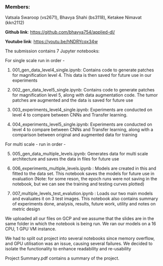 ### Members:

Vatsala Swaroop (vs2671), Bhavya Shahi (bs3118), Ketakee Nimavat (kkn2112)

**Github link**: https://github.com/bhavya754/applied-dl/

**Youtube link**: https://youtu.be/hNDRYcqx34w

The submission contains 7 Jupyter notebooks:

For single scale run in order -

1. 001_gen_data_level4_single.ipynb:	Contains code to generate patches for magnification level 4. This data is then saved for future use in our experiments

2. 002_gen_data_level5_single.ipynb:	Contains code to generate patches for magnification level 5, along with data augmentation code. The tumor patches are augmented and the data is saved for future use

3. 003_experiments_level4_single.ipynb:	Experiments are conducted on level 4 to compare between CNNs and Transfer learning.
4. 004_experiments_level5_single.ipynb:	Experiments are conducted on level 4 to compare between CNNs and Transfer learning, along with a comparison between original and augmented data for training



For multi scale - run in order -


5. 005_gen_data_multiple_levels.ipynb:	Generates data for multi scale architecture and saves the data in files for future use

6. 006_experiments_multiple_levels.ipynb : Models are created in this and fitted to the data set. This notebook saves the models for future use in evaluation (Note: for some reson, the epoch runs were not saving in the notebook, but we can see the training and testing curves plotted)

7. 007_multiple_levels_test_evalution.ipynb : Loads our two main models and evaluates it on 3 test images. This notebook also contains summary of experiments done, analysis, results, future work, utility and notes on metric design


We uploaded all our files on GCP and we assume that the slides are in the same folder in which the notebook is being run. We ran our models on a 16 CPU, 1 GPU VM instance.

We had to split out project into several notebooks since memory overflow, and GPU utilisation was an issue, causing several failures. We decided to isolate the functionality to enhance readability and re-usability


Project Summary.pdf contains a summary of the project.



